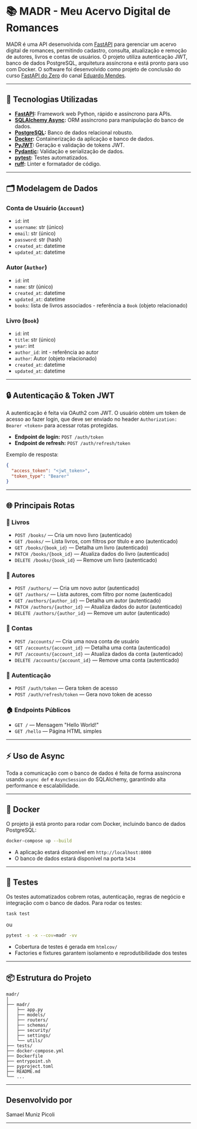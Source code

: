 # 📚 MADR - Meu Acervo Digital de Romances

MADR é uma API desenvolvida com [FastAPI](https://fastapi.tiangolo.com/) para gerenciar um acervo digital de romances, permitindo cadastro, consulta, atualização e remoção de autores, livros e contas de usuários. O projeto utiliza autenticação JWT, banco de dados PostgreSQL, arquitetura assíncrona e está pronto para uso com Docker. O software foi desenvolvido como projeto de conclusão do curso [FastAPI do Zero](https://fastapidozero.dunossauro.com/estavel/) do canal [Eduardo Mendes](https://www.youtube.com/@dunossauro). 

---

## 🚀 Tecnologias Utilizadas

- **[FastAPI](https://fastapi.tiangolo.com/):** Framework web Python, rápido e assíncrono para APIs.
- **[SQLAlchemy Async](https://docs.sqlalchemy.org/en/20/orm/extensions/asyncio.html):** ORM assíncrono para manipulação do banco de dados.
- **[PostgreSQL](https://www.postgresql.org/):** Banco de dados relacional robusto.
- **[Docker](https://www.docker.com/):** Containerização da aplicação e banco de dados.
- **[PyJWT](https://pyjwt.readthedocs.io/):** Geração e validação de tokens JWT.
- **[Pydantic](https://docs.pydantic.dev/):** Validação e serialização de dados.
- **[pytest](https://docs.pytest.org/):** Testes automatizados.
- **[ruff](https://docs.astral.sh/ruff/):** Linter e formatador de código.

---

## 🗂️ Modelagem de Dados

### Conta de Usuário (`Account`)
- `id`: int
- `username`: str (único)
- `email`: str (único)
- `password`: str (hash)
- `created_at`: datetime
- `updated_at`: datetime

### Autor (`Author`)
- `id`: int
- `name`: str (único)
- `created_at`: datetime
- `updated_at`: datetime
- `books`: lista de livros associados - referência a `Book` (objeto relacionado)

### Livro (`Book`)
- `id`: int
- `title`: str (único)
- `year`: int
- `author_id`: int - referência ao autor
- `author`: Autor (objeto relacionado)
- `created_at`: datetime
- `updated_at`: datetime

---

## 🔒 Autenticação & Token JWT

A autenticação é feita via OAuth2 com JWT. O usuário obtém um token de acesso ao fazer login, que deve ser enviado no header `Authorization: Bearer <token>` para acessar rotas protegidas.

- **Endpoint de login:** `POST /auth/token`
- **Endpoint de refresh:** `POST /auth/refresh/token`

Exemplo de resposta:
```json
{
  "access_token": "<jwt_token>",
  "token_type": "Bearer"
}
```

---

## 🌐 Principais Rotas

### 📖 Livros

- `POST /books/` — Cria um novo livro (autenticado)
- `GET /books/` — Lista livros, com filtros por título e ano (autenticado)
- `GET /books/{book_id}` — Detalha um livro (autenticado)
- `PATCH /books/{book_id}` — Atualiza dados do livro (autenticado)
- `DELETE /books/{book_id}` — Remove um livro (autenticado)

### 👤 Autores

- `POST /authors/` — Cria um novo autor (autenticado)
- `GET /authors/` — Lista autores, com filtro por nome (autenticado)
- `GET /authors/{author_id}` — Detalha um autor (autenticado)
- `PATCH /authors/{author_id}` — Atualiza dados do autor (autenticado)
- `DELETE /authors/{author_id}` — Remove um autor (autenticado)

### 🧑 Contas

- `POST /accounts/` — Cria uma nova conta de usuário
- `GET /accounts/{account_id}` — Detalha uma conta (autenticado)
- `PUT /accounts/{account_id}` — Atualiza dados da conta (autenticado)
- `DELETE /accounts/{account_id}` — Remove uma conta (autenticado)

### 🔑 Autenticação

- `POST /auth/token` — Gera token de acesso
- `POST /auth/refresh/token` — Gera novo token de acesso

### 🏠 Endpoints Públicos

- `GET /` — Mensagem "Hello World!"
- `GET /hello` — Página HTML simples

---

## ⚡ Uso de Async

Toda a comunicação com o banco de dados é feita de forma assíncrona usando `async def` e `AsyncSession` do SQLAlchemy, garantindo alta performance e escalabilidade.

---

## 🐳 Docker

O projeto já está pronto para rodar com Docker, incluindo banco de dados PostgreSQL:

```sh
docker-compose up --build
```

- A aplicação estará disponível em `http://localhost:8000`
- O banco de dados estará disponível na porta `5434`

---

## 🧪 Testes

Os testes automatizados cobrem rotas, autenticação, regras de negócio e integração com o banco de dados. Para rodar os testes:

```sh
task test
```
ou
```sh
pytest -s -x --cov=madr -vv
```

- Cobertura de testes é gerada em `htmlcov/`
- Factories e fixtures garantem isolamento e reprodutibilidade dos testes

---

## 📦 Estrutura do Projeto

```
madr/
│
├── madr/
│   ├── app.py
│   ├── models/
│   ├── routers/
│   ├── schemas/
│   ├── security/
│   ├── settings/
│   └── utils/
├── tests/
├── docker-compose.yml
├── Dockerfile
├── entrypoint.sh
├── pyproject.toml
├── README.md
└── ...
```

---

## Desenvolvido por

Samael Muniz Picoli

---